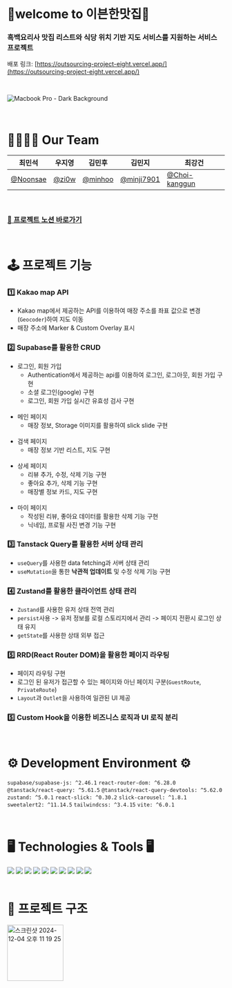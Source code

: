# 🍴welcome to 이븐한맛집🍴

### 흑백요리사 맛집 리스트와 식당 위치 기반 지도 서비스를 지원하는 서비스 프로젝트
배포 링크: [https://outsourcing-project-eight.vercel.app/](https://outsourcing-project-eight.vercel.app/)

<br />

![Macbook Pro - Dark Background](https://github.com/user-attachments/assets/9f6fdcab-10ad-4137-b904-69d7027fb868)


<br/>

# 👨‍👩‍👧‍👦 Our Team 
| 최민석        |    우지영      |  김민후        |    김민지      |     최강건     |
| ------------ | ------------ | ------------ | ------------ | ------------ |
| [@Noonsae](https://github.com/Noonsae) | [@zi0w](https://github.com/zi0w) | [@minhoo](https://github.com/kminhoo)   |    [@minji7901](https://github.com/minji7901) | [@Choi-kanggun](https://github.com/Choi-kanggun)

<br/>

### [📝 프로젝트 노션 바로가기](https://teamsparta.notion.site/3cd2ed7e2a814b0c8c62ec000526c927)

<br/>

# 🕹️ 프로젝트 기능
### 1️⃣ Kakao map API
- Kakao map에서 제공하는 API를 이용하여 매장 주소를 좌표 값으로 변경(`Geocoder`)하여 지도 이동
- 매장 주소에 Marker & Custom Overlay 표시
  
### 2️⃣ Supabase를 활용한 CRUD
- 로그인, 회원 가입
  - Authentication에서 제공하는 api를 이용하여 로그인, 로그아웃, 회원 가입 구현
  - 소셜 로그인(google) 구현
  - 로그인, 회원 가입 실시간 유효성 검사 구현
  <br />
- 메인 페이지
  - 매장 정보, Storage 이미지를 활용하여 slick slide 구현
  <br />
- 검색 페이지
  - 매장 정보 기반 리스트, 지도 구현
  <br />
- 상세 페이지
  - 리뷰 추가, 수정, 삭제 기능 구현
  - 좋아요 추가, 삭제 기능 구현
  - 매장별 정보 카드, 지도 구현
  <br />
- 마이 페이지
  - 작성된 리뷰, 좋아요 데이터를 활용한 삭제 기능 구현
  - 닉네임, 프로필 사진 변경 기능 구현
  
### 3️⃣ Tanstack Query를 활용한 서버 상태 관리
- `useQuery`를 사용한 data fetching과 서버 상태 관리
- `useMutation`을 통한 **낙관적 업데이트** 및 수정 삭제 기능 구현

### 4️⃣ Zustand를 활용한 클라이언트 상태 관리
- `Zustand`를 사용한 유저 상태 전역 관리
- `persist`사용 -> 유저 정보를 로컬 스토리지에서 관리 -> 페이지 전환시 로그인 상태 유지
- `getState`를 사용한 상태 외부 접근 

### 5️⃣ RRD(React Router DOM)을 활용한 페이지 라우팅
- 페이지 라우팅 구현
- 로그인 된 유저가 접근할 수 있는 페이지와 아닌 페이지 구분(`GuestRoute`, `PrivateRoute`)
- `Layout`과 `Outlet`을 사용하여 일관된 UI 제공
  
### 5️⃣ Custom Hook을 이용한 비즈니스 로직과 UI 로직 분리


<br/>

# ⚙️ Development Environment ⚙️
`supabase/supabase-js: ^2.46.1` `react-router-dom: ^6.28.0` `@tanstack/react-query: ^5.61.5` `@tanstack/react-query-devtools: ^5.62.0` `zustand: ^5.0.1` `react-slick: ^0.30.2` `slick-carousel: ^1.8.1` `sweetalert2: ^11.14.5` `tailwindcss: ^3.4.15` `vite: ^6.0.1`

<br />

# 🖥️ Technologies & Tools 🖥️
<div>
<img src="https://img.shields.io/badge/Javascript-F7DF1E?style=flat&logo=Javascript&logoColor=white" />
<img src="https://img.shields.io/badge/React-61DAFB?style=flat&logo=React&logoColor=white" />
<img src="https://img.shields.io/badge/Tailwind CSS-06B6D4?style=flat&logo=Tailwind CSS&logoColor=white" />
<img src="https://img.shields.io/badge/Vercel-000000?style=flat-square&logo=Vercel&logoColor=white"/>
<img src="https://img.shields.io/badge/Supabase-3FCF8E?style=flat-square&logo=Supabase&logoColor=white"/>
<img src="https://img.shields.io/badge/Git-F05032?style=flat-square&logo=git&logoColor=white"/>
<img src="https://img.shields.io/badge/Github-181717?style=flat-square&logo=github&logoColor=white"/>
<img src="https://img.shields.io/badge/Notion-000000?style=flat-square&logo=Notion&logoColor=white"/>
<img src="https://img.shields.io/badge/Slack-4A154B?style=flat-square&logo=Slack&logoColor=white"/>
<img src="https://img.shields.io/badge/Figma-F24E1E?style=flat-square&logo=Figma&logoColor=white"/>
</div>

<br/>

# 🌳 프로젝트 구조
<img width="130" alt="스크린샷 2024-12-04 오후 11 19 25" src="https://github.com/user-attachments/assets/e60b8980-3a20-4e68-835c-3034a7f68576">

